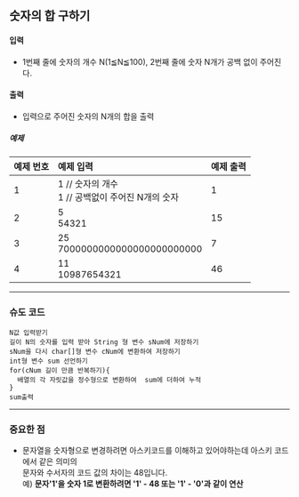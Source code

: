 ## 숫자의 합 구하기

#### 입력
- 1번째 줄에 숫자의 개수 N(1≦N≦100), 2번째 줄에 숫자 N개가 공백 없이 주어진다.
#### 출력
- 입력으로 주어진 숫자의 N개의 합을 출력

##### 예제
| 예제 번호 | 예제 입력                                | 예제 출력 |
|:------|:-------------------------------------|-------|
| 1     | 1 // 숫자의 개수<br> 1 // 공백없이 주어진 N개의 숫자 | 1     |
| 2     | 5 <br> 54321                         | 15    |
| 3     | 25 <br> 7000000000000000000000000    | 7     |
| 4     | 11 <br> 10987654321                  | 46    |

-----
### 슈도 코드
  ```
N값 입력받기
길이 N의 숫자를 입력 받아 String 형 변수 sNum에 저장하기
sNum을 다시 char[]형 변수 cNum에 변환하여 저장하기
int형 변수 sum 선언하기 
for(cNum 길이 만큼 반복하기){
    배열의 각 자릿값을 정수형으로 변환하여  sum에 더하여 누적
}
sum출력
  ```
-----
### 중요한 점
- 문자열을 숫자형으로 변경하려면 아스키코드를 이해하고 있어야하는데 아스키 코드에서 같은 의미의  
문자와 수서자의 코드 값의 차이는 48입니다.  
예) **문자'1'을 숫자 1로 변환하려면 '1' - 48 또는 '1' - '0'과 같이 연산**

